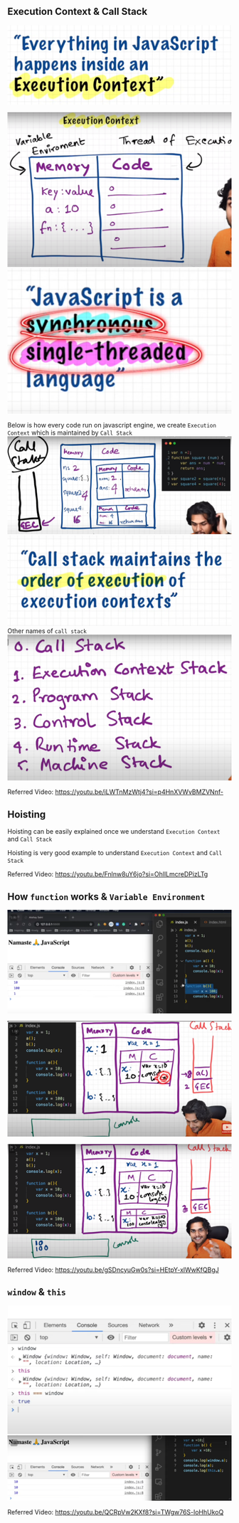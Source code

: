 ## Execution Context & Call Stack
![img_4.png](images/img_4.png)

![img_6.png](images/img_6.png)
![img_7.png](images/img_7.png)

Below is how every code run on javascript engine, we create
`Execution Context` which is maintained by `Call Stack`
![img_1.png](images/img_1.png)
![img_2.png](images/img_2.png)
Other names of `call stack`
![img_3.png](images/img_3.png)

Referred Video: https://youtu.be/iLWTnMzWtj4?si=p4HnXVWvBMZVNnf-

## Hoisting

Hoisting can be easily explained once we understand 
`Execution Context` and `Call Stack`

Hoisting is very good example to understand `Execution Context` and `Call Stack`

Referred Video: https://youtu.be/Fnlnw8uY6jo?si=OhllLmcreDPizLTg

## How `function` works & `Variable Environment`

![img_8.png](images/img_8.png)

![img_10.png](images/img_10.png)

![img_9.png](images/img_9.png)

Referred Video: https://youtu.be/gSDncyuGw0s?si=HEtpY-xlWwKfQBgJ

## `window` & `this`
![img_12.png](images/img_12.png)
![img_11.png](images/img_11.png)

Referred Video: https://youtu.be/QCRpVw2KXf8?si=TWgw76S-loHhUkoQ
